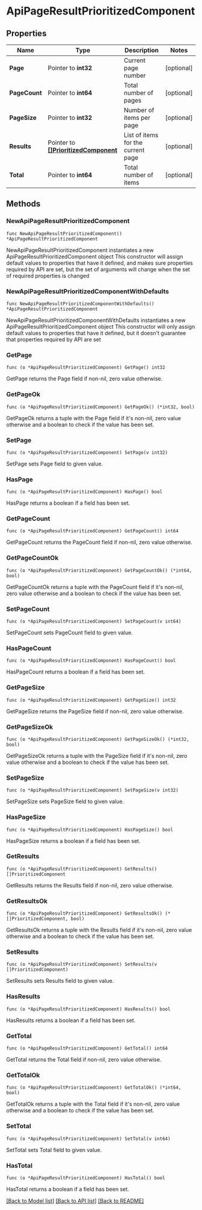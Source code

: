 # ApiPageResultPrioritizedComponent

## Properties

Name | Type | Description | Notes
------------ | ------------- | ------------- | -------------
**Page** | Pointer to **int32** | Current page number | [optional] 
**PageCount** | Pointer to **int64** | Total number of pages | [optional] 
**PageSize** | Pointer to **int32** | Number of items per page | [optional] 
**Results** | Pointer to [**[]PrioritizedComponent**](PrioritizedComponent.md) | List of items for the current page | [optional] 
**Total** | Pointer to **int64** | Total number of items | [optional] 

## Methods

### NewApiPageResultPrioritizedComponent

`func NewApiPageResultPrioritizedComponent() *ApiPageResultPrioritizedComponent`

NewApiPageResultPrioritizedComponent instantiates a new ApiPageResultPrioritizedComponent object
This constructor will assign default values to properties that have it defined,
and makes sure properties required by API are set, but the set of arguments
will change when the set of required properties is changed

### NewApiPageResultPrioritizedComponentWithDefaults

`func NewApiPageResultPrioritizedComponentWithDefaults() *ApiPageResultPrioritizedComponent`

NewApiPageResultPrioritizedComponentWithDefaults instantiates a new ApiPageResultPrioritizedComponent object
This constructor will only assign default values to properties that have it defined,
but it doesn't guarantee that properties required by API are set

### GetPage

`func (o *ApiPageResultPrioritizedComponent) GetPage() int32`

GetPage returns the Page field if non-nil, zero value otherwise.

### GetPageOk

`func (o *ApiPageResultPrioritizedComponent) GetPageOk() (*int32, bool)`

GetPageOk returns a tuple with the Page field if it's non-nil, zero value otherwise
and a boolean to check if the value has been set.

### SetPage

`func (o *ApiPageResultPrioritizedComponent) SetPage(v int32)`

SetPage sets Page field to given value.

### HasPage

`func (o *ApiPageResultPrioritizedComponent) HasPage() bool`

HasPage returns a boolean if a field has been set.

### GetPageCount

`func (o *ApiPageResultPrioritizedComponent) GetPageCount() int64`

GetPageCount returns the PageCount field if non-nil, zero value otherwise.

### GetPageCountOk

`func (o *ApiPageResultPrioritizedComponent) GetPageCountOk() (*int64, bool)`

GetPageCountOk returns a tuple with the PageCount field if it's non-nil, zero value otherwise
and a boolean to check if the value has been set.

### SetPageCount

`func (o *ApiPageResultPrioritizedComponent) SetPageCount(v int64)`

SetPageCount sets PageCount field to given value.

### HasPageCount

`func (o *ApiPageResultPrioritizedComponent) HasPageCount() bool`

HasPageCount returns a boolean if a field has been set.

### GetPageSize

`func (o *ApiPageResultPrioritizedComponent) GetPageSize() int32`

GetPageSize returns the PageSize field if non-nil, zero value otherwise.

### GetPageSizeOk

`func (o *ApiPageResultPrioritizedComponent) GetPageSizeOk() (*int32, bool)`

GetPageSizeOk returns a tuple with the PageSize field if it's non-nil, zero value otherwise
and a boolean to check if the value has been set.

### SetPageSize

`func (o *ApiPageResultPrioritizedComponent) SetPageSize(v int32)`

SetPageSize sets PageSize field to given value.

### HasPageSize

`func (o *ApiPageResultPrioritizedComponent) HasPageSize() bool`

HasPageSize returns a boolean if a field has been set.

### GetResults

`func (o *ApiPageResultPrioritizedComponent) GetResults() []PrioritizedComponent`

GetResults returns the Results field if non-nil, zero value otherwise.

### GetResultsOk

`func (o *ApiPageResultPrioritizedComponent) GetResultsOk() (*[]PrioritizedComponent, bool)`

GetResultsOk returns a tuple with the Results field if it's non-nil, zero value otherwise
and a boolean to check if the value has been set.

### SetResults

`func (o *ApiPageResultPrioritizedComponent) SetResults(v []PrioritizedComponent)`

SetResults sets Results field to given value.

### HasResults

`func (o *ApiPageResultPrioritizedComponent) HasResults() bool`

HasResults returns a boolean if a field has been set.

### GetTotal

`func (o *ApiPageResultPrioritizedComponent) GetTotal() int64`

GetTotal returns the Total field if non-nil, zero value otherwise.

### GetTotalOk

`func (o *ApiPageResultPrioritizedComponent) GetTotalOk() (*int64, bool)`

GetTotalOk returns a tuple with the Total field if it's non-nil, zero value otherwise
and a boolean to check if the value has been set.

### SetTotal

`func (o *ApiPageResultPrioritizedComponent) SetTotal(v int64)`

SetTotal sets Total field to given value.

### HasTotal

`func (o *ApiPageResultPrioritizedComponent) HasTotal() bool`

HasTotal returns a boolean if a field has been set.


[[Back to Model list]](../README.md#documentation-for-models) [[Back to API list]](../README.md#documentation-for-api-endpoints) [[Back to README]](../README.md)


